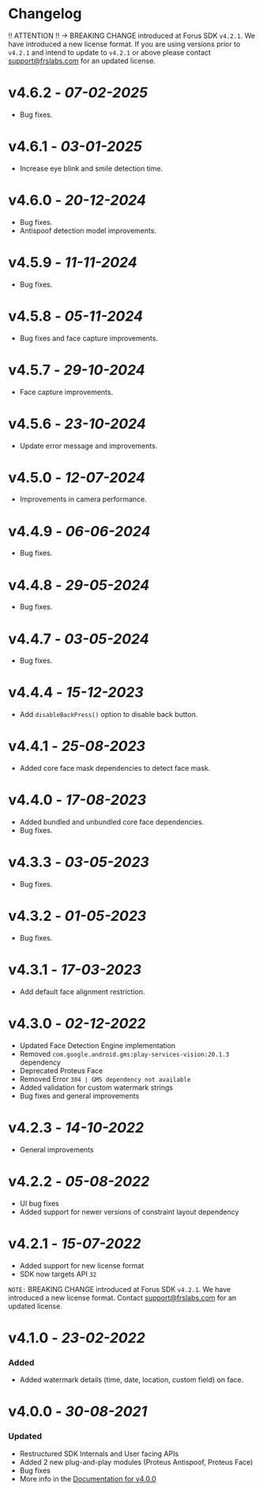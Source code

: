 # Changelog

‼ ATTENTION ‼ → BREAKING CHANGE introduced at Forus SDK `v4.2.1`. We have introduced a new license format. If you are using versions prior to `v4.2.1` and intend to update to `v4.2.1` or above please contact support@frslabs.com for an updated license.

# **v4.6.2** - *07-02-2025*
- Bug fixes.

# **v4.6.1** - *03-01-2025*
- Increase eye blink and smile detection time.

# **v4.6.0** - *20-12-2024*
- Bug fixes.
- Antispoof detection model improvements.

# **v4.5.9** - *11-11-2024*
- Bug fixes.

# **v4.5.8** - *05-11-2024*
- Bug fixes and face capture improvements.

# **v4.5.7** - *29-10-2024*
- Face capture improvements.

# **v4.5.6** - *23-10-2024*
- Update error message and improvements.

# **v4.5.0** - *12-07-2024*
- Improvements in camera performance.

# **v4.4.9** - *06-06-2024*
- Bug fixes.

# **v4.4.8** - *29-05-2024*
- Bug fixes.

# **v4.4.7** - *03-05-2024*
- Bug fixes.

# **v4.4.4** - *15-12-2023*
- Add `disableBackPress()` option to disable back button.

# **v4.4.1** - *25-08-2023*
- Added core face mask dependencies to detect face mask.

# **v4.4.0** - *17-08-2023*
- Added bundled and unbundled core face dependencies.
- Bug fixes.

# **v4.3.3** - *03-05-2023*
- Bug fixes.

# **v4.3.2** - *01-05-2023*
- Bug fixes.

# **v4.3.1** - *17-03-2023*
- Add default face alignment restriction.

# **v4.3.0** - *02-12-2022*
- Updated Face Detection Engine implementation
- Removed `com.google.android.gms:play-services-vision:20.1.3` dependency
- Deprecated Proteus Face
- Removed Error `304 | GMS dependency not available`
- Added validation for custom watermark strings
- Bug fixes and general improvements

# **v4.2.3** - *14-10-2022*
- General improvements

# **v4.2.2** - *05-08-2022*
- UI bug fixes
- Added support for newer versions of constraint layout dependency

# **v4.2.1** - *15-07-2022*
- Added support for new license format
- SDK now targets API `32`

`NOTE:` BREAKING CHANGE introduced at Forus SDK `v4.2.1`. We have introduced a new license format. Contact support@frslabs.com for an updated license.

# **v4.1.0** - *23-02-2022*

### Added
- Added watermark details (time, date, location, custom field) on face. 

# **v4.0.0** - *30-08-2021*

### Updated
- Restructured SDK Internals and User facing APIs
- Added 2 new plug-and-play modules (Proteus Antispoof, Proteus Face)
- Bug fixes
- More info in the [Documentation for v4.0.0](https://github.com/frslabs/forus-android/blob/dc44e3a804df5dc598af2e3982539fb3cf866e2f/README.md)

